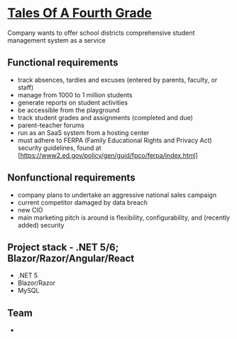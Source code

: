 
#  [Tales Of A Fourth Grade](http://nealford.com/katas/kata?id=TalesOfAFourthGrade "Tales Of A Fourth Grade")

  Company wants to offer school districts comprehensive student management system as a service

## Functional requirements

-   track absences, tardies and excuses (entered by parents, faculty, or staff)
-   manage from 1000 to 1 million students
-   generate reports on student activities
-   be accessible from the playground
-   track student grades and assignments (completed and due)
-   parent-teacher forums
-   run as an SaaS system from a hosting center
-   must adhere to FERPA (Family Educational Rights and Privacy Act) security guidelines, found at [https://www2.ed.gov/policy/gen/guid/fpco/ferpa/index.html]
  

## Nonfunctional requirements

-   company plans to undertake an aggressive national sales campaign
-   current competitor damaged by data breach
-   new CIO
-   main marketing pitch is around is flexibility, configurability, and (recently added) security
  

## Project stack - .NET 5/6; Blazor/Razor/Angular/React

  - .NET 5
  - Blazor/Razor
  - MySQL

## Team

- 
